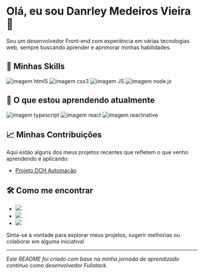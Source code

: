 # Olá, eu sou Danrley Medeiros Vieira👋

  Sou um desenvolvedor Front-end com experiência em várias tecnologias web, sempre buscando aprender e aprimorar minhas habilidades.
 
## 🚀 Minhas Skills


 <img src="https://img.shields.io/badge/HTML5-E34F26?style=for-the-badge&logo=html5&logoColor=white" alt="imagem html5" />  <img src="https://img.shields.io/badge/CSS3-1572B6?style=for-the-badge&logo=css3&logoColor=white" alt="imagem css3" />  <img src="https://img.shields.io/badge/JavaScript-F7DF1E?style=for-the-badge&logo=javascript&logoColor=black" alt="imagem JS" />  <img src="https://img.shields.io/badge/Node.js-43853D?style=for-the-badge&logo=node.js&logoColor=white" alt="imagem node.js" />


## 🌱 O que estou aprendendo atualmente
 <img src="https://img.shields.io/badge/TypeScript-007ACC?style=for-the-badge&logo=typescript&logoColor=white" alt="imagem typescript" />  <img src="https://img.shields.io/badge/React-20232A?style=for-the-badge&logo=react&logoColor=61DAFB" alt="imagem react" />  <img src="https://img.shields.io/badge/React_Native-20232A?style=for-the-badge&logo=react&logoColor=61DAFB" alt="imagem reactnative" />




## 📈 Minhas Contribuições

Aqui estão alguns dos meus projetos recentes que refletem o que venho aprendendo e aplicando:

- <a href="https://github.com/DanrleyMedeiros/Projeto-WebSite-DCH-Automa--o">Projeto DCH Automação</a>


## 🛠️ Como me encontrar 

- <a href="https://www.linkedin.com/in/danrley-medeiros-vieira/"> <img src="https://img.shields.io/badge/LinkedIn-0077B5?style=for-the-badge&logo=linkedin&logoColor=white"></a>
- <a href="mailto:danrley.medeiros@hotmail.com"> <img src="https://img.shields.io/badge/Microsoft_Outlook-0078D4?style=for-the-badge&logo=microsoft-outlook&logoColor=white"></a>
- <a href="https://wa.me/5548988323308?text=Oii%20Danrley,%20encontrei%20seu%20perfil%20GitHub%20!!%20"><img src="https://img.shields.io/badge/WhatsApp-25D366?style=for-the-badge&logo=whatsapp&logoColor=white"></a>

Sinta-se à vontade para explorar meus projetos, sugerir melhorias ou colaborar em alguma iniciativa!

---

*Este README foi criado com base na minha jornada de aprendizado contínuo como desenvolvedor Fullstack.*

